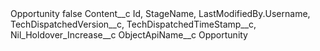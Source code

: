 <?xml version="1.0" encoding="UTF-8"?>
<CustomMetadata xmlns="http://soap.sforce.com/2006/04/metadata" xmlns:xsi="http://www.w3.org/2001/XMLSchema-instance" xmlns:xsd="http://www.w3.org/2001/XMLSchema">
    <label>Opportunity</label>
    <protected>false</protected>
    <values>
        <field>Content__c</field>
        <value xsi:type="xsd:string">Id, StageName, LastModifiedBy.Username, TechDispatchedVersion__c, TechDispatchedTimeStamp__c, Nil_Holdover_Increase__c</value>
    </values>
    <values>
        <field>ObjectApiName__c</field>
        <value xsi:type="xsd:string">Opportunity</value>
    </values>
</CustomMetadata>

